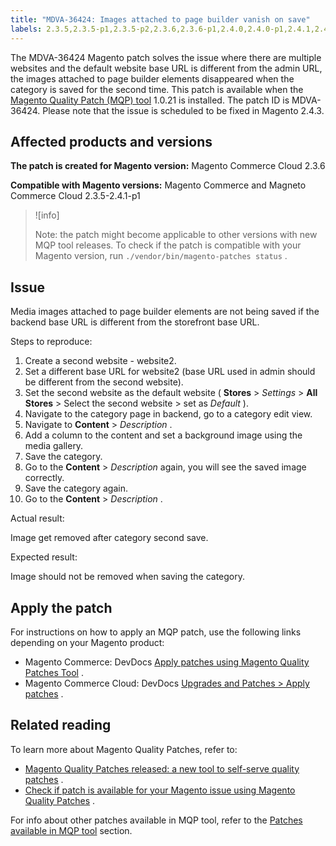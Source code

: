 ```yaml
---
title: "MDVA-36424: Images attached to page builder vanish on save"
labels: 2.3.5,2.3.5-p1,2.3.5-p2,2.3.6,2.3.6-p1,2.4.0,2.4.0-p1,2.4.1,2.4.1-p1,MQP 1.0.21,MQP patches,Magento Commerce,Magento Commerce Cloud,URL,content,images,save,support tools
---
```


The MDVA-36424 Magento patch solves the issue where there are multiple websites and the default website base URL is different from the admin URL, the images attached to page builder elements disappeared when the category is saved for the second time. This patch is available when the [Magento Quality Patch (MQP) tool](https://support.magento.com/hc/en-us/articles/360047139492) 1.0.21 is installed. The patch ID is MDVA-36424. Please note that the issue is scheduled to be fixed in Magento 2.4.3.

## Affected products and versions

 **The patch is created for Magento version:** Magento Commerce Cloud 2.3.6

 **Compatible with Magento versions:** Magento Commerce and Magneto Commerce Cloud 2.3.5-2.4.1-p1

>![info]
>
>Note: the patch might become applicable to other versions with new MQP tool releases. To check if the patch is compatible with your Magento version, run `./vendor/bin/magento-patches status` .

## Issue

Media images attached to page builder elements are not being saved if the backend base URL is different from the storefront base URL.

 <span class="wysiwyg-underline">Steps to reproduce:</span> 

1. Create a second website - website2.
1. Set a different base URL for website2 (base URL used in admin should be different from the second website).
1. Set the second website as the default website ( **Stores** > *Settings* > **All Stores** > Select the second website > set as *Default* ).
1. Navigate to the category page in backend, go to a category edit view.
1. Navigate to **Content** > *Description* .
1. Add a column to the content and set a background image using the media gallery.
1. Save the category.
1. Go to the **Content** > *Description* again, you will see the saved image correctly.
1. Save the category again.
1. Go to the **Content** > *Description* .

 <span class="wysiwyg-underline">Actual result:</span> 

Image get removed after category second save.

 <span class="wysiwyg-underline">Expected result:</span> 

Image should not be removed when saving the category.

## Apply the patch

For instructions on how to apply an MQP patch, use the following links depending on your Magento product:

* Magento Commerce: DevDocs [Apply patches using Magento Quality Patches Tool](https://devdocs.magento.com/guides/v2.4/comp-mgr/patching/mqp.html) .
* Magento Commerce Cloud: DevDocs [Upgrades and Patches > Apply patches](https://devdocs.magento.com/cloud/project/project-patch.html) .

## Related reading

To learn more about Magento Quality Patches, refer to:

* [Magento Quality Patches released: a new tool to self-serve quality patches](https://support.magento.com/hc/en-us/articles/360047139492) .
* [Check if patch is available for your Magento issue using Magento Quality Patches](https://support.magento.com/hc/en-us/articles/360047125252) .

For info about other patches available in MQP tool, refer to the [Patches available in MQP tool](https://support.magento.com/hc/en-us/sections/360010506631-Patches-available-in-MQP-tool-) section.